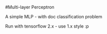 #Multi-layer Perceptron

A simple MLP - with doc classification problem

Run with tensorflow 2.x - use 1.x style :p
